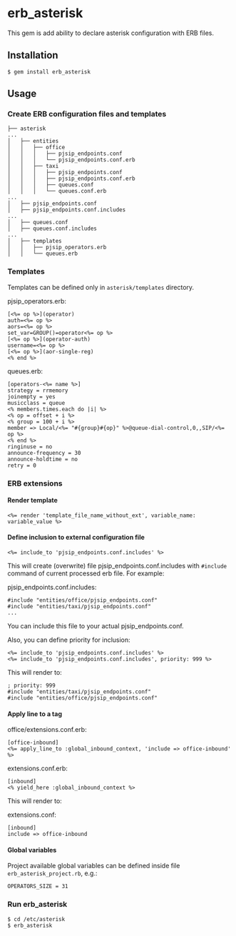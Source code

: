 # erb_asterisk

This gem is add ability to declare asterisk configuration with ERB files.

## Installation

    $ gem install erb_asterisk

## Usage

### Create ERB configuration files and templates
```
├── asterisk
...
│   ├── entities
│   │   ├── office
│   │   │   ├── pjsip_endpoints.conf
│   │   │   └── pjsip_endpoints.conf.erb
│   │   ├── taxi
│   │   │   ├── pjsip_endpoints.conf
│   │   │   ├── pjsip_endpoints.conf.erb
│   │   │   ├── queues.conf
│   │   │   └── queues.conf.erb
...
│   ├── pjsip_endpoints.conf
│   ├── pjsip_endpoints.conf.includes
...
│   ├── queues.conf
│   ├── queues.conf.includes
...
│   ├── templates
│   │   ├── pjsip_operators.erb
│   │   └── queues.erb
```

### Templates

Templates can be defined only in `asterisk/templates` directory.

pjsip_operators.erb:
```
[<%= op %>](operator)
auth=<%= op %>
aors=<%= op %>
set_var=GROUP()=operator<%= op %>
[<%= op %>](operator-auth)
username=<%= op %>
[<%= op %>](aor-single-reg)
<% end %>
```

queues.erb:
```
[operators-<%= name %>]
strategy = rrmemory
joinempty = yes
musicclass = queue
<% members.times.each do |i| %>
<% op = offset + i %>
<% group = 100 + i %>
member => Local/<%= "#{group}#{op}" %>@queue-dial-control,0,,SIP/<%= op %>
<% end %>
ringinuse = no
announce-frequency = 30
announce-holdtime = no
retry = 0
```

### ERB extensions

#### Render template
```
<%= render 'template_file_name_without_ext', variable_name: variable_value %>
```

#### Define inclusion to external configuration file
```
<%= include_to 'pjsip_endpoints.conf.includes' %>
```
This will create (overwrite) file pjsip_endpoints.conf.includes with `#include` command of current processed erb file. For example:

pjsip_endpoints.conf.includes:
```
#include "entities/office/pjsip_endpoints.conf"
#include "entities/taxi/pjsip_endpoints.conf"
...
```

You can include this file to your actual pjsip_endpoints.conf.

Also, you can define priority for inclusion:
```
<%= include_to 'pjsip_endpoints.conf.includes' %>
<%= include_to 'pjsip_endpoints.conf.includes', priority: 999 %>
```
This will render to:
```
; priority: 999
#include "entities/taxi/pjsip_endpoints.conf"
#include "entities/office/pjsip_endpoints.conf"
```

#### Apply line to a tag

office/extensions.conf.erb:
```
[office-inbound]
<%= apply_line_to :global_inbound_context, 'include => office-inbound' %>
```

extensions.conf.erb:
```
[inbound]
<% yield_here :global_inbound_context %>
```
This will render to:

extensions.conf:
```
[inbound]
include => office-inbound
```

#### Global variables

Project available global variables can be defined inside file `erb_asterisk_project.rb`, e.g.:
```
OPERATORS_SIZE = 31
```

### Run erb_asterisk

    $ cd /etc/asterisk
    $ erb_asterisk
